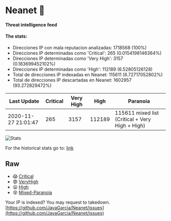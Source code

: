 # Neanet :hocho:
#### Threat intelligence feed
#### The stats:

- Direcciones IP con mala reputacion analizadas: 1718568 (100%)
- Direcciones IP determinadas como 'Critical':  265 (0.0154198146364%)
- Direcciones IP determinadas como 'Very High':  3157 (0.183699452102%)
- Direcciones IP determinadas como 'High':  112189 (6.52805126128)
- Total de direcciones IP indexadas en Neanet:  115611 (6.72717052802%)
- Total de direcciones IP descartadas en Neanet:  1602957 (93.272829472%)

| Last Update | Critical | Very High | High | Paranoia |
| --- | --- | --- | --- | --- |
| 2020-11-27 21:01:47 | 265 | 3157 | 112189 | 115611 mixed list (Critical + Very High + High)|

![Stats](https://docs.google.com/spreadsheets/d/e/2PACX-1vSnaNMIXVabIpDJjufMlzH7poXnshF3mgd8Is1g9ytUEzVsP5my4Trn8f-xkoLLQ38xpL3HtmUexLo6/pubchart?oid=501124687&format=image)

For the historical stats go to: [link](/stats.csv)
## Raw
- :scream: [Critical](https://raw.githubusercontent.com/JavaGarcia/Neanet/master/blacklists/neanet_critical.txt)
- :fearful: [VeryHigh](https://raw.githubusercontent.com/JavaGarcia/Neanet/master/blacklists/neanet_veryHigh.txtt)
- :frowning: [High](https://raw.githubusercontent.com/JavaGarcia/Neanet/master/blacklists/neanet_high.txt)
- :dizzy_face: [Mixed-Paranoia](https://raw.githubusercontent.com/JavaGarcia/Neanet/master/blacklists/neanet_all.txt)


Your IP is indexed? You may request to takedown. [https://github.com/JavaGarcia/Neanet/issues](https://github.com/JavaGarcia/Neanet/issues)




















































































































































































































































































































































































































































































































































































































































































































































































































































































































































































































































































































































































































































































































































































































































































































































































































































































































































































































































































































































































































































































































































































































































































































































































































































































































































